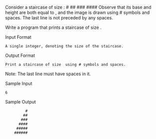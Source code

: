 
Consider a staircase of size :
       #
      ##
     ###
    ####
Observe that its base and height are both equal to , and the image is drawn using # symbols and spaces. The last line is not preceded by any spaces.

Write a program that prints a staircase of size .

Input Format

    A single integer, denoting the size of the staircase.

Output Format

    Print a staircase of size  using # symbols and spaces.

Note: The last line must have  spaces in it.

Sample Input

    6 
Sample Output

             #
            ##
           ###
          ####
         #####
        ######